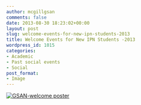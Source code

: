 ```yaml
---
author: mcgillgsan
comments: false
date: 2013-08-30 18:23:02+00:00
layout: post
slug: welcome-events-for-new-ipn-students-2013
title: Welcome Events for New IPN Students -2013
wordpress_id: 1015
categories:
- Academic
- Past social events
- Social
post_format:
- Image
---
```


[![GSAN-welcome poster](http://gsaneuro.files.wordpress.com/2013/08/gsan-welcome-poster.jpg?w=300)](http://gsaneuro.files.wordpress.com/2013/08/gsan-welcome-poster.jpg)
